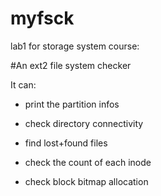 myfsck
======

lab1 for storage system course:

#An ext2 file system checker

It can:

* print the partition infos

* check directory connectivity

* find lost+found files

* check the count of each inode

* check block bitmap allocation

